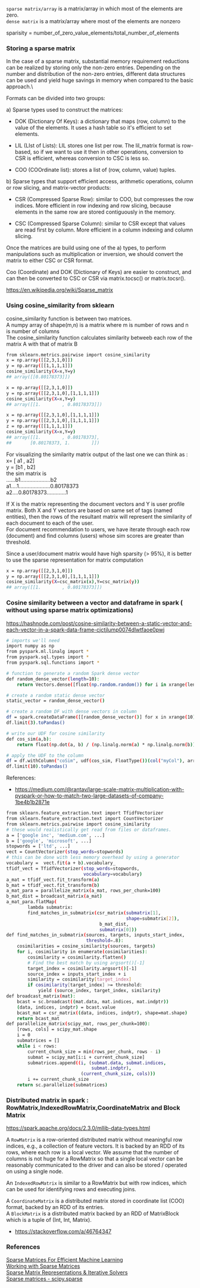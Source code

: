 
`sparse matrix/array` is a matrix/array in which most of the elements are zero. \
`dense matrix` is a matrix/array where most of the elements are nonzero

sparisity = number_of_zero_value_elements/total_number_of_elements

### Storing a sparse matrix
In the case of a sparse matrix, substantial memory requirement reductions can be realized by storing only the non-zero entries. Depending on the number and distribution of the non-zero entries, different data structures can be used and yield huge savings in memory when compared to the basic approach.\

Formats can be divided into two groups:

a) Sparse types used to construct the matrices:

- DOK (Dictionary Of Keys): a dictionary that maps (row, column) to the value of the elements. It uses a hash table so it's efficient to set elements.

- LIL (LIst of Lists): LIL stores one list per row. The lil_matrix format is row-based, so if we want to use it then in other operations, conversion to CSR is efficient, whereas conversion to CSC is less so.

- COO (COOrdinate list): stores a list of (row, column, value) tuples.

b) Sparse types that support efficient access, arithmetic operations, column or row slicing, and matrix-vector products:

- CSR (Compressed Sparse Row): similar to COO, but compresses the row indices. More efficient in row indexing and row slicing, because elements in the same row are stored contiguously in the memory.

- CSC (Compressed Sparse Column): similar to CSR except that values are read first by column. More efficient in a column indexing and column slicing.

Once the matrices are build using one of the a) types, to perform manipulations such as multiplication or inversion, we should convert the matrix to either CSC or CSR format.

Coo (Coordinate) and DOK (Dictionary of Keys) are easier to construct, and can then be converted to CSC or CSR via matrix.tocsc() or matrix.tocsr().

https://en.wikipedia.org/wiki/Sparse_matrix

### Using cosine_similarity from sklearn

cosine_similarity function is between two matrices.\
A numpy array of shape(m,n) is a matrix where m is number of rows and n is number of columns\
The cosine_similarity function calculates similarity betweeb each row of the matrix A with that of matrix B

```bash
from sklearn.metrics.pairwise import cosine_similarity
x = np.array([[2,3,1,0]])
y = np.array([[1,1,1,1]])
cosine_similarity(X=x,Y=y)
## array([[0.80178373]])

x = np.array([[2,3,1,0]])
y = np.array([[2,3,1,0],[1,1,1,1]])
cosine_similarity(X=x,Y=y)
## array([[1.        , 0.80178373]])

x = np.array([[2,3,1,0],[1,1,1,1]])
y = np.array([[2,3,1,0],[1,1,1,1]])
z = np.array([[1,1,1,1]])
cosine_similarity(X=x,Y=y)
## array([[1.        , 0.80178373],
##       [0.80178373, 1.        ]])
```

For visualizing the similarity matrix output of the last one we can think as :\
x= [ a1 , a2] \
y = [b1 , b2] \
the sim matrix is \
......b1....................b2  
a1....1.....................0.80178373  \
a2....0.80178373.............1 

If X is the matrix representing the document vectors and Y is user profile matrix. Both X and Y vectors are based on same set of tags (named entities), then the rows of the resultant matrix will represent the similarity of each document to each of the user.\
For document recommendation to users, we have iterate through each row (document) and find columns (users) whose sim scores are greater than threshold. 

Since a user/document matrix would have high sparsity (> 95%), it is better to use the sparse representation for matrix computation

```bash
x = np.array([[2,3,1,0]])
y = np.array([[2,3,1,0],[1,1,1,1]])
cosine_similarity(X=csc_matrix(x),Y=csc_matrix(y))
## array([[1.        , 0.80178373]])
```

### Cosine similarity between a vector and dataframe in spark ( without using sparse matrix optimizations)

https://hashnode.com/post/cosine-similarity-between-a-static-vector-and-each-vector-in-a-spark-data-frame-cjctjlump0074dlwtfaoe0pwj

```bash
# imports we'll need
import numpy as np
from pyspark.ml.linalg import *
from pyspark.sql.types import * 
from pyspark.sql.functions import *

# function to generate a random Spark dense vector
def random_dense_vector(length=10):
    return Vectors.dense([float(np.random.random()) for i in xrange(length)])

# create a random static dense vector
static_vector = random_dense_vector()

# create a random DF with dense vectors in column
df = spark.createDataFrame([[random_dense_vector()] for x in xrange(10)], ["myCol"])
df.limit(3).toPandas()

# write our UDF for cosine similarity
def cos_sim(a,b):
    return float(np.dot(a, b) / (np.linalg.norm(a) * np.linalg.norm(b)))

# apply the UDF to the column
df = df.withColumn("coSim", udf(cos_sim, FloatType())(col("myCol"), array([lit(v) for v in static_array])))
df.limit(10).toPandas()
```
References:
- https://medium.com/@rantav/large-scale-matrix-multiplication-with-pyspark-or-how-to-match-two-large-datasets-of-company-1be4b1b2871e

```bash
from sklearn.feature_extraction.text import TfidfVectorizer
from sklearn.feature_extraction.text import CountVectorizer
from sklearn.metrics.pairwise import cosine_similarity
# these would realistically get read from files or dataframes. 
a = ['google inc', 'medium.com', ...] 
b = ['google', 'microsoft', ...]
stopwords = ['ltd', ...]
vect = CountVectorizer(stop_words=stopwords)
# this can be done with less memory overhead by using a generator
vocabulary =  vect.fit(a + b).vocabulary_
tfidf_vect = TfidfVectorizer(stop_words=stopwords,
                             vocabulary=vocabulary)
a_mat = tfidf_vect.fit_transform(a)
b_mat = tfidf_vect.fit_transform(b)
a_mat_para = parallelize_matrix(a_mat, rows_per_chunk=100)
b_mat_dist = broadcast_matrix(a_mat)
a_mat_para.flatMap(
        lambda submatrix:
        find_matches_in_submatrix(csr_matrix(submatrix[1],
                                             shape=submatrix[2]),
                                   b_mat_dist,
                                   submatrix[0]))
def find_matches_in_submatrix(sources, targets, inputs_start_index,
                              threshold=.8):
    cosimilarities = cosine_similarity(sources, targets)
    for i, cosimilarity in enumerate(cosimilarities):
        cosimilarity = cosimilarity.flatten()
        # Find the best match by using argsort()[-1]
        target_index = cosimilarity.argsort()[-1]
        source_index = inputs_start_index + i
        similarity = cosimilarity[target_index]
        if cosimilarity[target_index] >= threshold:
            yield (source_index, target_index, similarity)
def broadcast_matrix(mat):
    bcast = sc.broadcast((mat.data, mat.indices, mat.indptr))
    (data, indices, indptr) = bcast.value
    bcast_mat = csr_matrix((data, indices, indptr), shape=mat.shape)
    return bcast_mat
def parallelize_matrix(scipy_mat, rows_per_chunk=100):
    [rows, cols] = scipy_mat.shape
    i = 0
    submatrices = []
    while i < rows:
        current_chunk_size = min(rows_per_chunk, rows - i)
        submat = scipy_mat[i:i + current_chunk_size]
        submatrices.append((i, (submat.data, submat.indices, 
                                submat.indptr),
                            (current_chunk_size, cols)))
        i += current_chunk_size
    return sc.parallelize(submatrices)
```


### Distributed matrix in spark : RowMatrix,IndexedRowMatrix,CoordinateMatrix and Block Matrix
https://spark.apache.org/docs/2.3.0/mllib-data-types.html

A `RowMatrix` is a row-oriented distributed matrix without meaningful row indices, e.g., a collection of feature vectors. It is backed by an RDD of its rows, where each row is a local vector. We assume that the number of columns is not huge for a RowMatrix so that a single local vector can be reasonably communicated to the driver and can also be stored / operated on using a single node.

An `IndexedRowMatrix` is similar to a RowMatrix but with row indices, which can be used for identifying rows and executing joins.

A `CoordinateMatrix` is a distributed matrix stored in coordinate list (COO) format, backed by an RDD of its entries. \
A `BlockMatrix` is a distributed matrix backed by an RDD of MatrixBlock which is a tuple of (Int, Int, Matrix).

- https://stackoverflow.com/a/46764347



### References
[Sparse Matrices For Efficient Machine Learning](https://dziganto.github.io/Sparse-Matrices-For-Efficient-Machine-Learning/)\
[Working with Sparse Matrices](http://www.mathcs.emory.edu/~cheung/Courses/561/Syllabus/3-C/sparse.html)\
[Sparse Matrix Representations & Iterative Solvers](http://www.bu.edu/pasi/files/2011/01/NathanBell1-10-1000.pdf)\
[Sparse matrices - scipy.sparse](https://docs.scipy.org/doc/scipy/reference/sparse.html)
